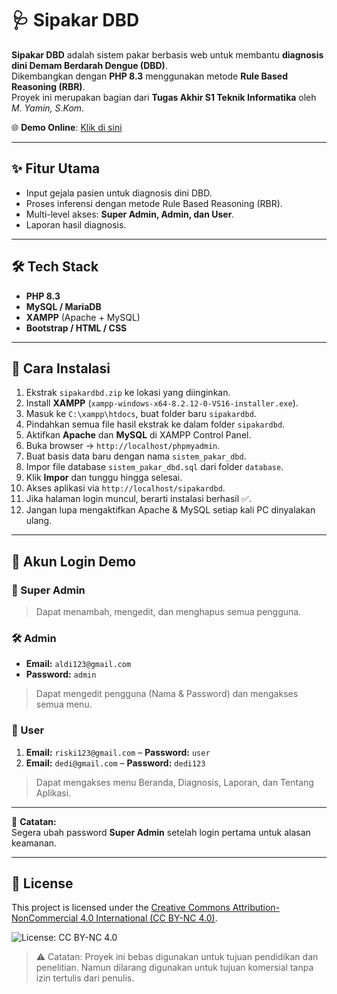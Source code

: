 # 🩺 Sipakar DBD
**Sipakar DBD** adalah sistem pakar berbasis web untuk membantu **diagnosis dini Demam Berdarah Dengue (DBD)**.  
Dikembangkan dengan **PHP 8.3** menggunakan metode **Rule Based Reasoning (RBR)**.  
Proyek ini merupakan bagian dari **Tugas Akhir S1 Teknik Informatika** oleh *M. Yamin, S.Kom*.

🌐 **Demo Online**: [Klik di sini](https://sipakardbd.infinityfreeapp.com)

---

## ✨ Fitur Utama
- Input gejala pasien untuk diagnosis dini DBD.  
- Proses inferensi dengan metode Rule Based Reasoning (RBR).  
- Multi-level akses: **Super Admin, Admin, dan User**.  
- Laporan hasil diagnosis.  

---

## 🛠️ Tech Stack
- **PHP 8.3**  
- **MySQL / MariaDB**  
- **XAMPP** (Apache + MySQL)  
- **Bootstrap / HTML / CSS**  

---

## 🚀 Cara Instalasi
1. Ekstrak `sipakardbd.zip` ke lokasi yang diinginkan.  
2. Install **XAMPP** (`xampp-windows-x64-8.2.12-0-VS16-installer.exe`).  
3. Masuk ke `C:\xampp\htdocs`, buat folder baru `sipakardbd`.  
4. Pindahkan semua file hasil ekstrak ke dalam folder `sipakardbd`.  
5. Aktifkan **Apache** dan **MySQL** di XAMPP Control Panel.  
6. Buka browser → `http://localhost/phpmyadmin`.  
7. Buat basis data baru dengan nama `sistem_pakar_dbd`.  
8. Impor file database `sistem_pakar_dbd.sql` dari folder `database`.  
9. Klik **Impor** dan tunggu hingga selesai.  
10. Akses aplikasi via `http://localhost/sipakardbd`.  
11. Jika halaman login muncul, berarti instalasi berhasil ✅.  
12. Jangan lupa mengaktifkan Apache & MySQL setiap kali PC dinyalakan ulang.  

---

## 🔑 Akun Login Demo

### 👑 Super Admin
> Dapat menambah, mengedit, dan menghapus semua pengguna.  

### 🛠️ Admin
- **Email:** `aldi123@gmail.com`  
- **Password:** `admin`  
> Dapat mengedit pengguna (Nama & Password) dan mengakses semua menu.  

### 👤 User
1. **Email:** `riski123@gmail.com` – **Password:** `user`  
2. **Email:** `dedi@gmail.com` – **Password:** `dedi123`  
> Dapat mengakses menu Beranda, Diagnosis, Laporan, dan Tentang Aplikasi.  

---

📌 **Catatan:**  
Segera ubah password **Super Admin** setelah login pertama untuk alasan keamanan.

---

## 📜 License
This project is licensed under the 
[Creative Commons Attribution-NonCommercial 4.0 International (CC BY-NC 4.0)](http://creativecommons.org/licenses/by-nc/4.0/).

![License: CC BY-NC 4.0](https://img.shields.io/badge/License-CC%20BY--NC%204.0-lightgrey.svg)

> ⚠️ Catatan: Proyek ini bebas digunakan untuk tujuan pendidikan dan penelitian. Namun dilarang digunakan untuk tujuan komersial tanpa izin tertulis dari penulis.
